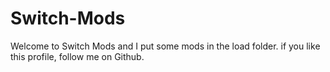 # Switch-Mods
Welcome to Switch Mods and I put some mods in the load folder. if you like this profile, follow me on Github.
